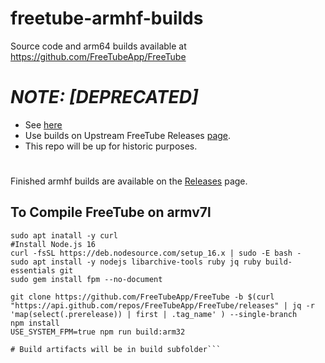 # freetube-armhf-builds
Source code and arm64 builds available at https://github.com/FreeTubeApp/FreeTube

# ***NOTE: [DEPRECATED]***  
- See [here](https://github.com/FreeTubeApp/FreeTube/pull/2113)
- Use builds on Upstream FreeTube Releases [page](https://github.com/FreeTubeApp/FreeTube/releases/tag/latest).  
- This repo will be up for historic purposes.

#  
Finished armhf builds are available on the [Releases](https://github.com/Jai-JAP/freetube-armhf-builds/releases) page.

## To Compile FreeTube on armv7l
```
sudo apt inatall -y curl
#Install Node.js 16
curl -fsSL https://deb.nodesource.com/setup_16.x | sudo -E bash -
sudo apt install -y nodejs libarchive-tools ruby jq ruby build-essentials git
sudo gem install fpm --no-document

git clone https://github.com/FreeTubeApp/FreeTube -b $(curl "https://api.github.com/repos/FreeTubeApp/FreeTube/releases" | jq -r 'map(select(.prerelease)) | first | .tag_name' ) --single-branch
npm install
USE_SYSTEM_FPM=true npm run build:arm32

# Build artifacts will be in build subfolder```
